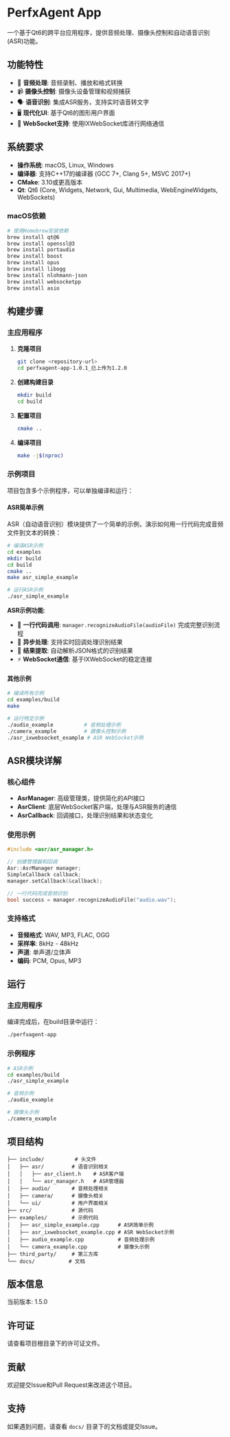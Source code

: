 # PerfxAgent App

一个基于Qt6的跨平台应用程序，提供音频处理、摄像头控制和自动语音识别(ASR)功能。

## 功能特性

- 🎤 **音频处理**: 音频录制、播放和格式转换
- 📹 **摄像头控制**: 摄像头设备管理和视频捕获
- 🗣️ **语音识别**: 集成ASR服务，支持实时语音转文字
- 🖥️ **现代化UI**: 基于Qt6的图形用户界面
- 🔌 **WebSocket支持**: 使用IXWebSocket库进行网络通信

## 系统要求

- **操作系统**: macOS, Linux, Windows
- **编译器**: 支持C++17的编译器 (GCC 7+, Clang 5+, MSVC 2017+)
- **CMake**: 3.10或更高版本
- **Qt**: Qt6 (Core, Widgets, Network, Gui, Multimedia, WebEngineWidgets, WebSockets)

### macOS依赖

```bash
# 使用Homebrew安装依赖
brew install qt@6
brew install openssl@3
brew install portaudio
brew install boost
brew install opus
brew install libogg
brew install nlohmann-json
brew install websocketpp
brew install asio
```

## 构建步骤

### 主应用程序

1. **克隆项目**
   ```bash
   git clone <repository-url>
   cd perfxagent-app-1.0.1_已上传为1.2.0
   ```

2. **创建构建目录**
   ```bash
   mkdir build
   cd build
   ```

3. **配置项目**
   ```bash
   cmake ..
   ```

4. **编译项目**
   ```bash
   make -j$(nproc)
   ```

### 示例项目

项目包含多个示例程序，可以单独编译和运行：

#### ASR简单示例

ASR（自动语音识别）模块提供了一个简单的示例，演示如何用一行代码完成音频文件到文本的转换：

```bash
# 编译ASR示例
cd examples
mkdir build
cd build
cmake ..
make asr_simple_example

# 运行ASR示例
./asr_simple_example
```

**ASR示例功能**:
- 🎯 **一行代码调用**: `manager.recognizeAudioFile(audioFile)` 完成完整识别流程
- 🔄 **异步处理**: 支持实时回调处理识别结果
- 📝 **结果提取**: 自动解析JSON格式的识别结果
- ⚡ **WebSocket通信**: 基于IXWebSocket的稳定连接

#### 其他示例

```bash
# 编译所有示例
cd examples/build
make

# 运行特定示例
./audio_example          # 音频处理示例
./camera_example         # 摄像头控制示例
./asr_ixwebsocket_example # ASR WebSocket示例
```

## ASR模块详解

### 核心组件

- **AsrManager**: 高级管理类，提供简化的API接口
- **AsrClient**: 底层WebSocket客户端，处理与ASR服务的通信
- **AsrCallback**: 回调接口，处理识别结果和状态变化

### 使用示例

```cpp
#include <asr/asr_manager.h>

// 创建管理器和回调
Asr::AsrManager manager;
SimpleCallback callback;
manager.setCallback(&callback);

// 一行代码完成音频识别
bool success = manager.recognizeAudioFile("audio.wav");
```

### 支持格式

- **音频格式**: WAV, MP3, FLAC, OGG
- **采样率**: 8kHz - 48kHz
- **声道**: 单声道/立体声
- **编码**: PCM, Opus, MP3

## 运行

### 主应用程序

编译完成后，在build目录中运行：

```bash
./perfxagent-app
```

### 示例程序

```bash
# ASR示例
cd examples/build
./asr_simple_example

# 音频示例
./audio_example

# 摄像头示例
./camera_example
```

## 项目结构

```
├── include/          # 头文件
│   ├── asr/         # 语音识别相关
│   │   ├── asr_client.h    # ASR客户端
│   │   └── asr_manager.h   # ASR管理器
│   ├── audio/       # 音频处理相关
│   ├── camera/      # 摄像头相关
│   └── ui/          # 用户界面相关
├── src/             # 源代码
├── examples/        # 示例代码
│   ├── asr_simple_example.cpp      # ASR简单示例
│   ├── asr_ixwebsocket_example.cpp # ASR WebSocket示例
│   ├── audio_example.cpp           # 音频处理示例
│   └── camera_example.cpp          # 摄像头示例
├── third_party/     # 第三方库
└── docs/           # 文档
```

## 版本信息

当前版本: 1.5.0

## 许可证

请查看项目根目录下的许可证文件。

## 贡献

欢迎提交Issue和Pull Request来改进这个项目。

## 支持

如果遇到问题，请查看 `docs/` 目录下的文档或提交Issue。 